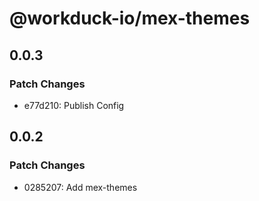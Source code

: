 # @workduck-io/mex-themes

## 0.0.3

### Patch Changes

- e77d210: Publish Config

## 0.0.2

### Patch Changes

- 0285207: Add mex-themes
